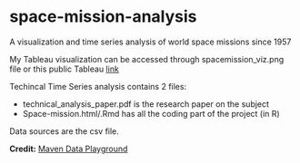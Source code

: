 # space-mission-analysis
A visualization and time series analysis of world space missions since 1957

My Tableau visualization can be accessed through spacemission_viz.png file or this public Tableau [link](https://public.tableau.com/app/profile/phineas.pham/viz/SpaceMissionComparisonVisualization/Main)

Techincal Time Series analysis contains 2 files: 
  - technical_analysis_paper.pdf is the research paper on the subject
  - Space-mission.html/.Rmd has all the coding part of the project (in R)

Data sources are the csv file. 

**Credit:** [Maven Data Playground](https://www.mavenanalytics.io/data-playground)
